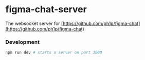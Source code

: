 # figma-chat-server

The websocket server for [https://github.com/ph1p/figma-chat](https://github.com/ph1p/figma-chat)

### Development

```bash
npm run dev # starts a server on port 3000
```